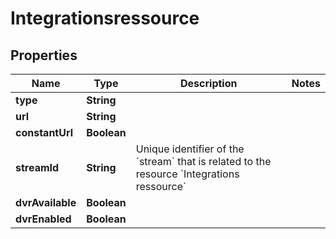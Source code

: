 

# Integrationsressource


## Properties

| Name | Type | Description | Notes |
|------------ | ------------- | ------------- | -------------|
|**type** | **String** |  |  |
|**url** | **String** |  |  |
|**constantUrl** | **Boolean** |  |  |
|**streamId** | **String** | Unique identifier of the &#x60;stream&#x60; that is related to the resource &#x60;Integrations ressource&#x60; |  |
|**dvrAvailable** | **Boolean** |  |  |
|**dvrEnabled** | **Boolean** |  |  |



